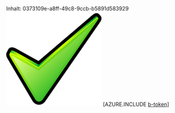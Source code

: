 Inhalt: 0373109e-a8ff-49c8-9ccb-b5891d583929![Bild](efe48716-cf1a-4192-b03d-5fffeb312d96.png)
[AZURE.INCLUDE [b-token](5991e334-756c-4d39-87b8-d5fcced2e9b3.md)]

